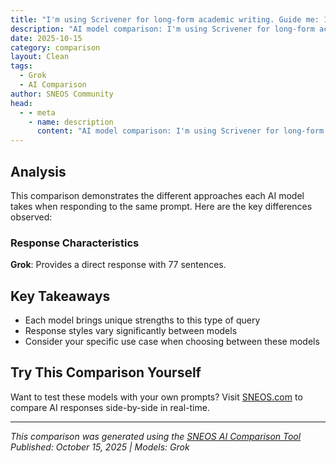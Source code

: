 ```yaml
---
title: "I'm using Scrivener for long-form academic writing. Guide me: 1) Organize dissertation or book in binder"
description: "AI model comparison: I'm using Scrivener for long-form academic writing. Guide me: 1) Organize dissertation or book in bi..."
date: 2025-10-15
category: comparison
layout: Clean
tags:
  - Grok
  - AI Comparison
author: SNEOS Community
head:
  - - meta
    - name: description
      content: "AI model comparison: I'm using Scrivener for long-form academic writing. Guide me: 1) Organize dissertation or book in binder..."
---
```


<ChatComparison
  title="I'm using Scrivener for long-form academic writing. Guide me: 1) Organize dissertation or book in binder"
  prompt="I'm using Scrivener for long-form academic writing. Guide me: 1) Organize dissertation or book in binder"
  :responses='{"Grok": "### Organizing a Dissertation or Book in Scrivener\u0027s Binder\n\nScrivener\u0027s Binder is the left-hand sidebar that acts as your project\u0027s hierarchical structure, like a digital filing cabinet. It\u0027s ideal for long-form academic writing because it lets you break down complex documents into manageable parts (e.g., chapters, sections, appendices) while keeping everything in one file. This prevents the chaos of juggling multiple Word docs and enables easy reorganization via drag-and-drop. Below, I\u0027ll guide you step-by-step on setting up and organizing your dissertation or book.\n\n#### 1. **Initial Setup: Create a New Project and Customize the Binder**\n   - **Start a New Project**: Open Scrivener and select \u0022New Project\u0022 from the welcome screen. Choose \u0022Non-Fiction\u0022 \u003E \u0022Thesis/Dissertation\u0022 (or \u0022Novel with Parts\u0022 for a book-like structure). This imports a pre-built template with a suggested Binder layout, saving you time.\n   - **Rename the Root Folder**: The top-level folder is your project name (e.g., \u0022My Dissertation\u0022). Double-click it in the Binder to rename. Add subfolders early: Right-click in the Binder \u003E \u0022New Folder\u0022 to create high-level categories like \u0022Front Matter,\u0022 \u0022Main Body,\u0022 \u0022Back Matter,\u0022 and \u0022Research.\u0022\n   - **Binder View Tips**:\n     - Use the disclosure triangles (\u25B6) next to folders to expand/collapse.\n     - Customize visibility: Go to View \u003E Binder \u003E Show/Hide options to focus on text, research, or metadata.\n     - Enable \u0022Project Targets\u0022 (Project \u003E Show Project Targets) to track word counts for the whole binder or specific sections.\n\n#### 2. **Core Structure for a Dissertation or Book**\n   Use a logical hierarchy: Folders for major divisions, subfolders or individual documents for sections. Aim for a flat structure (not too many nested levels) to avoid navigation overload\u2014Scrivener shines with 3-4 levels max.\n\n   - **Front Matter** (Preliminary pages, often 5-20% of the document):\n     - Folder: \u0022Front Matter\u0022\n       - Documents: Title Page, Abstract, Acknowledgments, Table of Contents (auto-generated via Compile), List of Figures/Tables, Dedication.\n     - Tip: Keep these as separate documents for easy editing. Use placeholders (e.g., {Title}) in metadata for auto-updates.\n\n   - **Main Body** (The core content, 70-80% of the project):\n     - Folder: \u0022Chapters\u0022 or \u0022Main Text\u0022\n       - Subfolders: One per chapter (e.g., \u0022Chapter 1: Introduction\u0022).\n         - Inside each: Individual documents for sections (e.g., \u00221.1 Literature Review,\u0022 \u00221.2 Methodology\u0022).\n       - For books: Use \u0022Parts\u0022 (e.g., Folder: \u0022Part I: Theory,\u0022 with subfolders for chapters).\n     - Academic Best Practices:\n       - Each chapter as a folder ensures isolated word counts (right-click \u003E Section \u003E Set as Chapter).\n       - Break sections into 1,000-5,000 word documents to make drafting iterative\u2014easier for revisions.\n       - Add index cards: Select a document/folder, open the Corkboard (View \u003E Corkboard) to visualize summaries and rearrange.\n\n   - **Back Matter** (Supplementary material, 10-20%):\n     - Folder: \u0022Back Matter\u0022 or \u0022Appendices\u0022\n       - Documents/Subfolders: Bibliography (use the built-in References manager: Research \u003E Add Reference), Appendices (e.g., raw data, surveys), Index (if needed), Glossary.\n     - Tip: Import external files (e.g., EndNote bibliographies) via File \u003E Import \u003E Files.\n\n   - **Supporting Folders** (Keep these outside the main manuscript for organization):\n     - Folder: \u0022Research\u0022 \u2013 Subfolders for notes, PDFs, images (drag in sources; Scrivener snapshots them without altering originals).\n     - Folder: \u0022Drafts\u0022 or \u0022Versions\u0022 \u2013 For alternate outlines or rejected sections (use snapshots: Documents \u003E Snapshots to version-control individual docs).\n     - Folder: \u0022Outlines\u0022 \u2013 A single document with your full project outline (use Scrivenings mode: Edit \u003E Scrivenings to view the whole binder as one text).\n\n#### 3. **Best Practices for Academic Workflow**\n   - **Reorganization**: Drag items in the Binder to reorder\u2014updates compile automatically. Use Outliner view (View \u003E Outliner) for a spreadsheet-like overview of titles, synopses, word counts, and status (e.g., \u0022To Do,\u0022 \u0022Draft,\u0022 \u0022Revised\u0022).\n   - **Metadata and Keywords**: Right-click a document \u003E Inspection (top-right sidebar) to add labels (e.g., color-code by theme), status, and keywords. Search via Edit \u003E Find \u003E Project Search to pull related sections.\n   - **Word Count Management**: Set targets per folder (e.g., 10,000 words per chapter) in Project Targets. Use Statistics (Project \u003E Statistics) for binder-wide progress.\n   - **Collaboration/Backup**: For academic sharing, use File \u003E Compile to export sections as Word/PDF. Sync via Dropbox or Scrivener\u0027s built-in backup (Scrivener \u003E Backup).\n   - **Common Pitfalls to Avoid**:\n     - Don\u0027t nest too deeply\u2014limit to 3 levels (e.g., Project \u003E Chapter \u003E Section).\n     - Regularly compile (File \u003E Compile) to preview the full document with consistent formatting (e.g., Chicago style for humanities theses).\n     - If your institution requires specific formatting, customize Compile presets under the Formatting tab.\n\nThis setup scales well for a 50,000-100,000 word dissertation. Start small: Outline your TOC first in a single document, then expand into the Binder. If you have a specific discipline (e.g., sciences vs. humanities) or Scrivener version, I can refine this further!"}' published-date="{DateTime.UtcNow:HH:mm}"
/>

## Analysis

This comparison demonstrates the different approaches each AI model takes when responding to the same prompt. Here are the key differences observed:

### Response Characteristics

**Grok**: Provides a direct response with 77 sentences. 

## Key Takeaways

- Each model brings unique strengths to this type of query
- Response styles vary significantly between models
- Consider your specific use case when choosing between these models

## Try This Comparison Yourself

Want to test these models with your own prompts? Visit [SNEOS.com](https://sneos.com) to compare AI responses side-by-side in real-time.

---

*This comparison was generated using the [SNEOS AI Comparison Tool](https://sneos.com)*
*Published: October 15, 2025 | Models: Grok*
